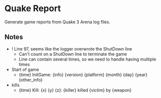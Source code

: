 # Quake Report

Generate game reports from Quake 3 Arena log files.

## Notes

- ! Line 97, seems like the logger overwrote the ShutDown line
  - Can't count on a ShutDown line to terminate the game
  - Line can contain several times, so we need to handle having multiple times
- Start of game
  - {time} InitGame: {info} {version} {platform} {month} {day} {year}{other_info}
- kills
  - {time} Kill: {x} {y} {z}: {killer} killed {victim} by {weapon}
